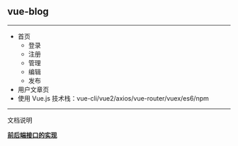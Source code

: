 ## vue-blog
***
+ 首页
  + 登录
  + 注册
  + 管理
  + 编辑
  + 发布
+ 用户文章页
+ 使用 Vue.js 技术栈：vue-cli/vue2/axios/vue-router/vuex/es6/npm
***
文档说明

__[前后端接口的实现](./doc/API.md)__

